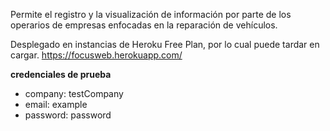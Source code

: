 
Permite el registro y la visualización de información por parte de los operarios de empresas enfocadas en la reparación de vehículos.

Desplegado en instancias de Heroku Free Plan, por lo cual puede tardar en cargar. 
https://focusweb.herokuapp.com/

**credenciales de prueba**

 - company: testCompany
 - email: example
 - password: password
